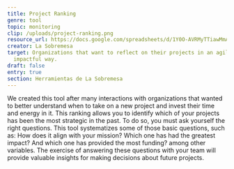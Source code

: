 ```yaml
---
title: Project Ranking
genre: tool
topic: monitoring
clip: /uploads/project-ranking.png
resource_url: https://docs.google.com/spreadsheets/d/1Y0O-AVRMyTTiawMmA5_9T9YT5lLb7WcMDEyqNaDVjN8/edit#gid=1605088789
creator: La Sobremesa
target: Organizations that want to reflect on their projects in an agile,
  impactful way.
draft: false
entry: true
section: Herramientas de La Sobremesa
---
```

<!--StartFragment-->

We created this tool after many interactions with organizations that wanted to better understand when to take on a new project and invest their time and energy in it. This ranking allows you to identify which of your projects has been the most strategic in the past. To do so, you must ask yourself the right questions. This tool systematizes some of those basic questions, such as: How does it align with your mission? Which one has had the greatest impact? And which one has provided the most funding? among other variables. The exercise of answering these questions with your team will provide valuable insights for making decisions about future projects.

<!--EndFragment-->